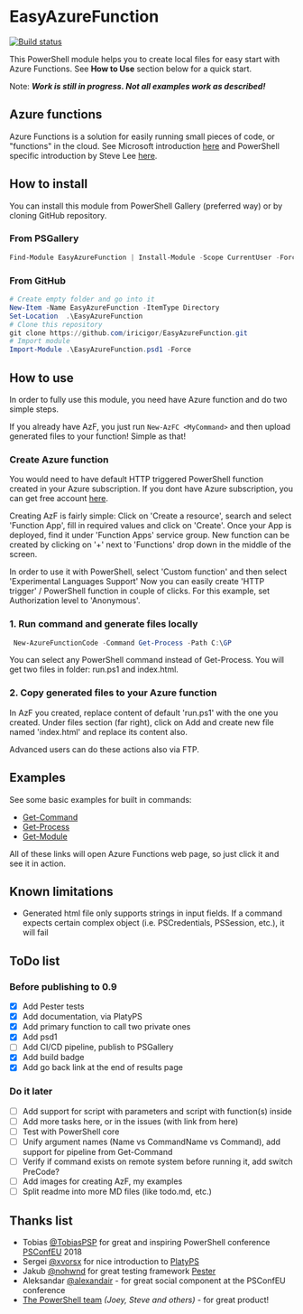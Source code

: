 
# EasyAzureFunction

[![Build status](https://ci.appveyor.com/api/projects/status/kkjs02jl860sx7ra?svg=true)](https://ci.appveyor.com/project/iricigor/easyazurefunction)

This PowerShell module helps you to create local files for easy start with Azure Functions.
See **How to Use** section below for a quick start.

Note: ***Work is still in progress. Not all examples work as described!***

## Azure functions

Azure Functions is a solution for easily running small pieces of code, or "functions" in the cloud.
See Microsoft introduction [here](https://docs.microsoft.com/en-us/azure/azure-functions/functions-overview)
and PowerShell specific introduction by Steve Lee [here](https://blogs.msdn.microsoft.com/powershell/2017/02/24/using-powershell-modules-in-azure-functions/).

## How to install

You can install this module from PowerShell Gallery (preferred way) or by cloning GitHub repository.

### From PSGallery

```PowerShell
Find-Module EasyAzureFunction | Install-Module -Scope CurrentUser -Force
```

### From GitHub

``` PowerShell
# Create empty folder and go into it
New-Item -Name EasyAzureFunction -ItemType Directory
Set-Location  .\EasyAzureFunction
# Clone this repository
git clone https://github.com/iricigor/EasyAzureFunction.git
# Import module
Import-Module .\EasyAzureFunction.psd1 -Force
```

## How to use

In order to fully use this module, you need have Azure function and do two simple steps.

If you already have AzF, you just run ```New-AzFC <MyCommand>``` and then upload generated files to your function! Simple as that!

### Create Azure function

You would need to have default HTTP triggered PowerShell function created in your Azure subscription.
If you dont have Azure subscription, you can get free account [here](https://azure.microsoft.com/en-us/free/).

Creating AzF is fairly simple: Click on 'Create a resource', search and select 'Function App', fill in required values and click on 'Create'.
Once your App is deployed, find it under 'Function Apps' service group.
New function can be created by clicking on '+' next to 'Functions' drop down in the middle of the screen.

In order to use it with PowerShell, select 'Custom function' and then select 'Experimental Languages Support'
Now you can easily create 'HTTP trigger' / PowerShell function in couple of clicks.
For this example, set Authorization level to 'Anonymous'.

### 1. Run command and generate files locally

```PowerShell
 New-AzureFunctionCode -Command Get-Process -Path C:\GP
```

You can select any PowerShell command instead of Get-Process.
You will get two files in folder: run.ps1 and index.html.

### 2. Copy generated files to your Azure function

In AzF you created, replace content of default 'run.ps1' with the one you created.
Under files section (far right), click on Add and create new file named 'index.html' and replace its content also.

Advanced users can do these actions also via FTP.

## Examples

See some basic examples for built in commands:

- [Get-Command](https://ezazf.azurewebsites.net/api/GC)
- [Get-Process](https://ezazf.azurewebsites.net/api/GP)
- [Get-Module](https://ezazf.azurewebsites.net/api/GM)

All of these links will open Azure Functions web page, so just click it and see it in action.

## Known limitations

- Generated html file only supports strings in input fields. If a command expects certain complex object (i.e. PSCredentials, PSSession, etc.), it will fail

## ToDo list

### Before publishing to 0.9

- [x] Add Pester tests
- [x] Add documentation, via PlatyPS
- [x] Add primary function to call two private ones
- [x] Add psd1
- [ ] Add CI/CD pipeline, publish to PSGallery
- [x] Add build badge
- [x] Add go back link at the end of results page

### Do it later

- [ ] Add support for script with parameters and script with function(s) inside
- [ ] Add more tasks here, or in the issues (with link from here)
- [ ] Test with PowerShell core
- [ ] Unify argument names (Name vs CommandName vs Command), add support for pipeline from Get-Command
- [ ] Verify if command exists on remote system before running it, add switch PreCode?
- [ ] Add images for creating AzF, my examples
- [ ] Split readme into more MD files (like todo.md, etc.)

## Thanks list

- Tobias [@TobiasPSP](https://twitter.com/TobiasPSP) for great and inspiring PowerShell conference [PSConfEU](http://www.psconf.eu/) 2018
- Sergei [@xvorsx](https://twitter.com/xvorsx) for nice introduction to [PlatyPS](https://github.com/PowerShell/platyPS)
- Jakub [@nohwnd](https://github.com/nohwnd) for great testing framework [Pester](https://github.com/pester/Pester)
- Aleksandar [@alexandair](https://twitter.com/alexandair) - for great social component at the PSConfEU conference
- [The PowerShell team](https://twitter.com/PowerShell_Team) *(Joey, Steve and others)* - for great product!
